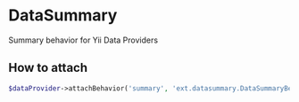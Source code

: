 DataSummary
===========

Summary behavior for Yii Data Providers

## How to attach

```php
$dataProvider->attachBehavior('summary', 'ext.datasummary.DataSummaryBehavior');
```